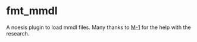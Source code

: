 # fmt_mmdl
A noesis plugin to load mmdl files. Many thanks to [M-1](https://github.com/M-1-RLG) for the help with the research.
